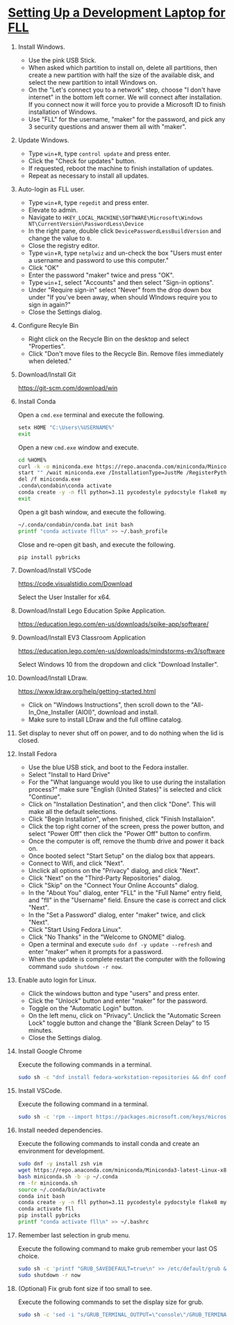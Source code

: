 # [Setting Up a Development Laptop for FLL](../README.md)

1. Install Windows.

    * Use the pink USB Stick.
    * When asked which partition to install on, delete all partitions, then create a new partition with half the size of the available disk, and select the new partition to intall Windows on.
    * On the "Let's connect you to a network" step, choose "I don't have internet" in the bottom left corner.  We will connect after installation.  If you connect now it will force you to provide a Microsoft ID to finish installation of Windows.
    * Use "FLL" for the username, "maker" for the password, and pick any 3 security questions and answer them all with "maker".

1. Update Windows.

    * Type `win`+`R`, type `control update` and press enter.
    * Click the "Check for updates" button.
    * If requested, reboot the machine to finish installation of updates.
    * Repeat as necessary to install all updates.

1. Auto-login as FLL user.

    * Type `win`+`R`, type `regedit` and press enter.
    * Elevate to admin.
    * Navigate to `HKEY_LOCAL_MACHINE\SOFTWARE\Microsoft\Windows NT\CurrentVersion\PasswordLess\Device`
    * In the right pane, double click `DevicePasswordLessBuildVersion` and change the value to `0`.
    * Close the registry editor.
    * Type `win`+`R`, type `netplwiz` and un-check the box "Users must enter a username and password to use this computer."
    * Click "OK"
    * Enter the password "maker" twice and press "OK".
    * Type `win`+`I`, select "Accounts" and then select "Sign-in options".
    * Under "Require sign-in" select "Never" from the drop down box under "If you've been away, when should WIndows require you to sign in again?"
    * Close the Settings dialog.

1. Configure Recyle Bin

    * Right click on the Recycle Bin on the desktop and select "Properties".
    * Click "Don't move files to the Recycle Bin.  Remove files immediately when deleted."

1. Download/Install Git

    <https://git-scm.com/download/win>

1. Install Conda

    Open a `cmd.exe` terminal and execute the following.

    ```bash
    setx HOME "C:\Users\%USERNAME%"
    exit
    ```

    Open a new `cmd.exe` window and execute.

    ```bash
    cd %HOME%
    curl -k -o miniconda.exe https://repo.anaconda.com/miniconda/Miniconda3-py310_23.1.0-1-Windows-x86_64.exe
    start "" /wait miniconda.exe /InstallationType=JustMe /RegisterPython=0 /S /D=%HOME%\.conda
    del /f miniconda.exe
    .conda\condabin\conda activate
    conda create -y -n fll python=3.11 pycodestyle pydocstyle flake8 mypy ipykernel
    exit
    ```

    Open a git bash window, and execute the following.

    ```bash
    ~/.conda/condabin/conda.bat init bash
    printf "conda activate fll\n" >> ~/.bash_profile
    ```

    Close and re-open git bash, and execute the following.

    ```bash
    pip install pybricks
    ```

1. Download/Install VSCode

    <https://code.visualstidio.com/Download>

    Select the User Installer for x64.

1. Download/Install Lego Education Spike Application.

    <https://education.lego.com/en-us/downloads/spike-app/software/>

1. Download/Install EV3 Classroom Application

    <https://education.lego.com/en-us/downloads/mindstorms-ev3/software>

    Select Windows 10 from the dropdown and click "Download Installer".

1. Download/Install LDraw.

    <https://www.ldraw.org/help/getting-started.html>

    * Click on "Windows Instructions", then scroll down to the "All-In_One_Installer (AIOI)", download and install.
    * Make sure to install LDraw and the full offline catalog.

1. Set display to never shut off on power, and to do nothing when the lid is closed.

1. Install Fedora

    * Use the blue USB stick, and boot to the Fedora installer.
    * Select "Install to Hard Drive"
    * For the "What languange would you like to use during the installation process?" make sure "English (United States)" is selected and click "Continue".
    * Click on "Installation Destination", and then click "Done".  This will make all the default selections.
    * Click "Begin Installation", when finished, click "Finish Installaion".
    * Click the top right corner of the screen, press the power button, and select "Power Off" then click the "Power Off" button to confirm.
    * Once the computer is off, remove the thumb drive and power it back on.
    * Once booted select "Start Setup" on the dialog box that appears.
    * Connect to Wifi, and click "Next".
    * Unclick all options on the "Privacy" dialog, and click "Next".
    * Click "Next" on the "Third-Party Repositories" dialog.
    * Click "Skip" on the "Connect Your Online Accounts" dialog.
    * In the "About You" dialog, enter "FLL" in the "Full Name" entry field, and "fll" in the "Username" field.  Ensure the case is correct and click "Next".
    * In the "Set a Password" dialog, enter "maker" twice, and click "Next".
    * Click "Start Using Fedora Linux".
    * Click "No Thanks" in the "Welcome to GNOME" dialog.
    * Open a terminal and execute `sudo dnf -y update --refresh` and enter "maker" when it prompts for a password.
    * When the update is complete restart the computer with the following command `sudo shutdown -r now`.

1. Enable auto login for Linux.

    * Click the windows button and type "users" and press enter.
    * Click the "Unlock" button and enter "maker" for the password.
    * Toggle on the "Automatic Login" button.
    * On the left menu, click on "Privacy".  Unclick the "Automatic Screen Lock" toggle button and change the "Blank Screen Delay" to 15 minutes.
    * Close the Settings dialog.

1. Install Google Chrome

    Execute the following commands in a terminal.

    ```bash
    sudo sh -c "dnf install fedora-workstation-repositories && dnf config-manager --set-enabled google-chrome && dnf install -y google-chrome-stable"
    ```

1. Install VSCode.

    Execute the following command in a terminal.

    ```bash
    sudo sh -c 'rpm --import https://packages.microsoft.com/keys/microsoft.asc && echo -e "[code]\nname=Visual Studio Code\nbaseurl=https://packages.microsoft.com/yumrepos/vscode\nenabled=1\ngpgcheck=1\ngpgkey=https://packages.microsoft.com/keys/microsoft.asc" > /etc/yum.repos.d/vscode.repo && dnf -y install code'
    ```

1. Install needed dependencies.

    Execute the following commands to install conda and create an environment for development.

    ```bash
    sudo dnf -y install zsh vim
    wget https://repo.anaconda.com/miniconda/Miniconda3-latest-Linux-x86_64.sh -O miniconda.sh
    bash miniconda.sh -b -p ~/.conda
    rm -fr miniconda.sh
    source ~/.conda/bin/activate
    conda init bash
    conda create -y -n fll python=3.11 pycodestyle pydocstyle flake8 mypy ipykernel
    conda activate fll
    pip install pybricks
    printf "conda activate fll\n" >> ~/.bashrc
    ```

1. Remember last selection in grub menu.

    Execute the following command to make grub remember your last OS choice.

    ```bash
    sudo sh -c 'printf "GRUB_SAVEDEFAULT=true\n" >> /etc/default/grub && grub2-mkconfig -o "$(readlink -e /etc/grub2.cfg)"'
    sudo shutdown -r now
    ```

1. (Optional) Fix grub font size if too small to see.

    Execute the following commands to set the display size for grub.

    ```bash
    sudo sh -c 'sed -i "s/GRUB_TERMINAL_OUTPUT=\"console\"/GRUB_TERMINAL_OUTPUT=\"gfxterm\"/" /etc/default/grub && printf "GRUB_GFXMODE=800x600\n" >> /etc/default/grub'
    ```
